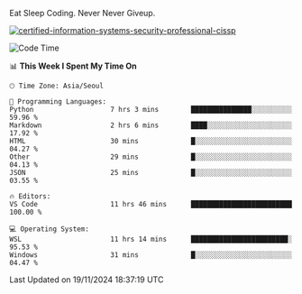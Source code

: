 Eat Sleep Coding.
Never Never Giveup.

[![certified-information-systems-security-professional-cissp](https://user-images.githubusercontent.com/44606727/157613689-acd84ec6-5f8f-4e79-89d9-a8d51f033634.png)](https://www.credly.com/badges/f394a010-85a0-450b-9136-8043af01d71c/public_url)

<!--START_SECTION:waka-->
![Code Time](http://img.shields.io/badge/Code%20Time-3%2C580%20hrs%2018%20mins-blue)

📊 **This Week I Spent My Time On** 

```text
🕑︎ Time Zone: Asia/Seoul

💬 Programming Languages: 
Python                   7 hrs 3 mins        ███████████████░░░░░░░░░░   59.96 % 
Markdown                 2 hrs 6 mins        ████░░░░░░░░░░░░░░░░░░░░░   17.92 % 
HTML                     30 mins             █░░░░░░░░░░░░░░░░░░░░░░░░   04.27 % 
Other                    29 mins             █░░░░░░░░░░░░░░░░░░░░░░░░   04.13 % 
JSON                     25 mins             █░░░░░░░░░░░░░░░░░░░░░░░░   03.55 % 

🔥 Editors: 
VS Code                  11 hrs 46 mins      █████████████████████████   100.00 % 

💻 Operating System: 
WSL                      11 hrs 14 mins      ████████████████████████░   95.53 % 
Windows                  31 mins             █░░░░░░░░░░░░░░░░░░░░░░░░   04.47 % 
```


 Last Updated on 19/11/2024 18:37:19 UTC
<!--END_SECTION:waka-->
